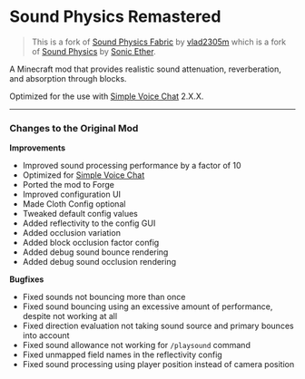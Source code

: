 # Sound Physics Remastered

> This is a fork of [Sound Physics Fabric](https://github.com/vlad2305m/Sound-Physics-Fabric) by [vlad2305m](https://github.com/vlad2305m) which is a fork of [Sound Physics](https://github.com/sonicether/Sound-Physics) by [Sonic Ether](https://github.com/sonicether).

A Minecraft mod that provides realistic sound attenuation, reverberation, and absorption through blocks.

Optimized for the use with [Simple Voice Chat](https://www.curseforge.com/minecraft/mc-mods/simple-voice-chat) 2.X.X.

---

### Changes to the Original Mod

**Improvements**

- Improved sound processing performance by a factor of 10
- Optimized for [Simple Voice Chat](https://www.curseforge.com/minecraft/mc-mods/simple-voice-chat)
- Ported the mod to Forge
- Improved configuration UI
- Made Cloth Config optional
- Tweaked default config values
- Added reflectivity to the config GUI
- Added occlusion variation
- Added block occlusion factor config
- Added debug sound bounce rendering
- Added debug sound occlusion rendering

**Bugfixes**

- Fixed sounds not bouncing more than once
- Fixed sound bouncing using an excessive amount of performance, despite not working at all
- Fixed direction evaluation not taking sound source and primary bounces into account
- Fixed sound allowance not working for `/playsound` command
- Fixed unmapped field names in the reflectivity config
- Fixed sound processing using player position instead of camera position